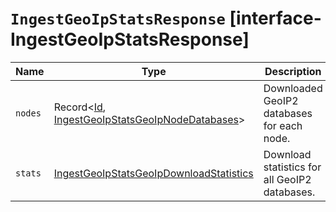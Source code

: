 # `IngestGeoIpStatsResponse` [interface-IngestGeoIpStatsResponse]

| Name | Type | Description |
| - | - | - |
| `nodes` | Record<[Id](./Id.md), [IngestGeoIpStatsGeoIpNodeDatabases](./IngestGeoIpStatsGeoIpNodeDatabases.md)> | Downloaded GeoIP2 databases for each node. |
| `stats` | [IngestGeoIpStatsGeoIpDownloadStatistics](./IngestGeoIpStatsGeoIpDownloadStatistics.md) | Download statistics for all GeoIP2 databases. |
